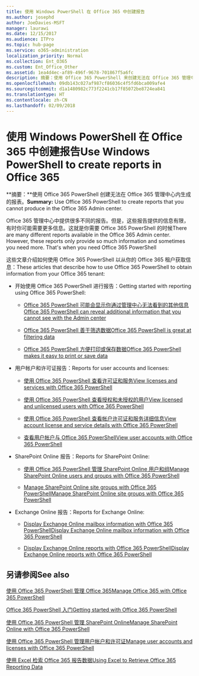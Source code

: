```yaml
---
title: 使用 Windows PowerShell 在 Office 365 中创建报告
ms.author: josephd
author: JoeDavies-MSFT
manager: laurawi
ms.date: 12/15/2017
ms.audience: ITPro
ms.topic: hub-page
ms.service: o365-administration
localization_priority: Normal
ms.collection: Ent_O365
ms.custom: Ent_Office_Other
ms.assetid: 1ea4d4ec-af89-496f-9678-701867f5a6fc
description: 摘要：使用 Office 365 PowerShell 来创建无法在 Office 365 管理中心生成的报告。
ms.openlocfilehash: 09db143c027af987cf86036c4f5fd6bca009afe4
ms.sourcegitcommit: d1a1480982c773f2241cb17f85072be8724ea841
ms.translationtype: HT
ms.contentlocale: zh-CN
ms.lasthandoff: 02/09/2018
---
```

# <a name="use-windows-powershell-to-create-reports-in-office-365"></a><span data-ttu-id="441fa-103">使用 Windows PowerShell 在 Office 365 中创建报告</span><span class="sxs-lookup"><span data-stu-id="441fa-103">Use Windows PowerShell to create reports in Office 365</span></span>

 <span data-ttu-id="441fa-104">**摘要：**使用 Office 365 PowerShell 创建无法在 Office 365 管理中心内生成的报表。</span><span class="sxs-lookup"><span data-stu-id="441fa-104">**Summary:** Use Office 365 PowerShell to create reports that you cannot produce in the Office 365 Admin center.</span></span>
  
<span data-ttu-id="441fa-p101">Office 365 管理中心中提供很多不同的报告。但是，这些报告提供的信息有限，有时你可能需要更多信息。这就是你需要 Office 365 PowerShell 的时候</span><span class="sxs-lookup"><span data-stu-id="441fa-p101">There are many different reports available in the Office 365 Admin center. However, these reports only provide so much information and sometimes you need more. That's when you need Office 365 PowerShell</span></span>
  
<span data-ttu-id="441fa-108">这些文章介绍如何使用 Office 365 PowerShell 以从你的 Office 365 租户获取信息：</span><span class="sxs-lookup"><span data-stu-id="441fa-108">These articles that describe how to use Office 365 PowerShell to obtain information from your Office 365 tenant:</span></span>
  
- <span data-ttu-id="441fa-109">开始使用 Office 365 PowerShell 进行报告：</span><span class="sxs-lookup"><span data-stu-id="441fa-109">Getting started with reporting using Office 365 PowerShell:</span></span>
    
  - [<span data-ttu-id="441fa-110">Office 365 PowerShell 可能会显示你通过管理中心无法看到的其他信息</span><span class="sxs-lookup"><span data-stu-id="441fa-110">Office 365 PowerShell can reveal additional information that you cannot see with the Admin center</span></span>](https://technet.microsoft.com/library/dn568034.aspx#reveal)
    
  - [<span data-ttu-id="441fa-111">Office 365 PowerShell 善于筛选数据</span><span class="sxs-lookup"><span data-stu-id="441fa-111">Office 365 PowerShell is great at filtering data</span></span>](https://technet.microsoft.com/library/dn568034.aspx#filter)
    
  - [<span data-ttu-id="441fa-112">Office 365 PowerShell 方便打印或保存数据</span><span class="sxs-lookup"><span data-stu-id="441fa-112">Office 365 PowerShell makes it easy to print or save data</span></span>](https://technet.microsoft.com/library/dn568034.aspx#printsave)
    
- <span data-ttu-id="441fa-113">用户帐户和许可证报告：</span><span class="sxs-lookup"><span data-stu-id="441fa-113">Reports for user accounts and licenses:</span></span>
    
  - [<span data-ttu-id="441fa-114">使用 Office 365 PowerShell 查看许可证和服务</span><span class="sxs-lookup"><span data-stu-id="441fa-114">View licenses and services with Office 365 PowerShell</span></span>](view-licenses-and-services-with-office-365-powershell.md)
    
  - [<span data-ttu-id="441fa-115">使用 Office 365 PowerShell 查看授权和未授权的用户</span><span class="sxs-lookup"><span data-stu-id="441fa-115">View licensed and unlicensed users with Office 365 PowerShell</span></span>](view-licensed-and-unlicensed-users-with-office-365-powershell.md)
    
  - [<span data-ttu-id="441fa-116">使用 Office 365 PowerShell 查看帐户许可证和服务详细信息</span><span class="sxs-lookup"><span data-stu-id="441fa-116">View account license and service details with Office 365 PowerShell</span></span>](view-account-license-and-service-details-with-office-365-powershell.md)
    
  - [<span data-ttu-id="441fa-117">查看用户帐户与 Office 365 PowerShell</span><span class="sxs-lookup"><span data-stu-id="441fa-117">View user accounts with Office 365 PowerShell</span></span>](view-user-accounts-with-office-365-powershell.md)
    
- <span data-ttu-id="441fa-118">SharePoint Online 报告：</span><span class="sxs-lookup"><span data-stu-id="441fa-118">Reports for SharePoint Online:</span></span>
    
  - [<span data-ttu-id="441fa-119">使用 Office 365 PowerShell 管理 SharePoint Online 用户和组</span><span class="sxs-lookup"><span data-stu-id="441fa-119">Manage SharePoint Online users and groups with Office 365 PowerShell</span></span>](http://technet.microsoft.com/library/9680af2e-a965-4e62-92ee-da72105c7800.aspx)
    
  - [<span data-ttu-id="441fa-120">Manage SharePoint Online site groups with Office 365 PowerShell</span><span class="sxs-lookup"><span data-stu-id="441fa-120">Manage SharePoint Online site groups with Office 365 PowerShell</span></span>](http://technet.microsoft.com/library/122f4099-c78d-4cce-bab0-4343b04596ae.aspx)
    
- <span data-ttu-id="441fa-121">Exchange Online 报告：</span><span class="sxs-lookup"><span data-stu-id="441fa-121">Reports for Exchange Online:</span></span>
    
  - [<span data-ttu-id="441fa-122">Display Exchange Online mailbox information with Office 365 PowerShell</span><span class="sxs-lookup"><span data-stu-id="441fa-122">Display Exchange Online mailbox information with Office 365 PowerShell</span></span>](http://technet.microsoft.com/library/13843002-56ca-4b75-81c5-84386522b01b.aspx)
    
  - [<span data-ttu-id="441fa-123">Display Exchange Online reports with Office 365 PowerShell</span><span class="sxs-lookup"><span data-stu-id="441fa-123">Display Exchange Online reports with Office 365 PowerShell</span></span>](http://technet.microsoft.com/library/4873a063-9fc4-4ed9-826a-6e935fef61d4.aspx)
    
## <a name="see-also"></a><span data-ttu-id="441fa-124">另请参阅</span><span class="sxs-lookup"><span data-stu-id="441fa-124">See also</span></span>

#### 

[<span data-ttu-id="441fa-125">使用 Office 365 PowerShell 管理 Office 365</span><span class="sxs-lookup"><span data-stu-id="441fa-125">Manage Office 365 with Office 365 PowerShell</span></span>](manage-office-365-with-office-365-powershell.md)
  
[<span data-ttu-id="441fa-126">Office 365 PowerShell 入门</span><span class="sxs-lookup"><span data-stu-id="441fa-126">Getting started with Office 365 PowerShell</span></span>](getting-started-with-office-365-powershell.md)
  
[<span data-ttu-id="441fa-127">使用 Office 365 PowerShell 管理 SharePoint Online</span><span class="sxs-lookup"><span data-stu-id="441fa-127">Manage SharePoint Online with Office 365 PowerShell</span></span>](manage-sharepoint-online-with-office-365-powershell.md)
  
[<span data-ttu-id="441fa-128">使用 Office 365 PowerShell 管理用户帐户和许可证</span><span class="sxs-lookup"><span data-stu-id="441fa-128">Manage user accounts and licenses with Office 365 PowerShell</span></span>](manage-user-accounts-and-licenses-with-office-365-powershell.md)
  
[<span data-ttu-id="441fa-129">使用 Excel 检索 Office 365 报告数据</span><span class="sxs-lookup"><span data-stu-id="441fa-129">Using Excel to Retrieve Office 365 Reporting Data</span></span>](using-excel-to-retrieve-office-365-reporting-data.md)

